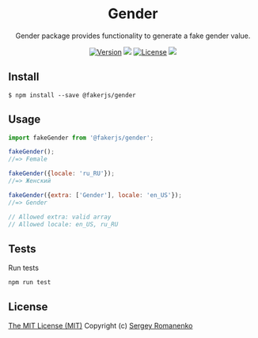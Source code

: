 <h1 align="center">Gender</h1>
<p align="center">
Gender package provides functionality to generate a fake gender value.
</p>

<p align="center">
<a href="https://github.com/faker-javascript/gender/releases"><img alt="Version" src="https://img.shields.io/github/release/faker-javascript/gender.svg?label=version&color=green"></a> <img src="https://img.shields.io/npm/dt/@fakerjs/gender"> <a href="https://github.com/faker-javascript/gender"><img src="https://img.shields.io/badge/license-MIT-blue.svg?color=green" alt="License"></a> <img src="https://github.com/faker-javascript/gender/actions/workflows/tests.yml/badge.svg">

## Install

```
$ npm install --save @fakerjs/gender
```

## Usage

```js
import fakeGender from '@fakerjs/gender';

fakeGender();
//=> Female

fakeGender({locale: 'ru_RU'});
//=> Женский

fakeGender({extra: ['Gender'], locale: 'en_US'});
//=> Gender

// Allowed extra: valid array
// Allowed locale: en_US, ru_RU
```

## Tests

Run tests

```
npm run test
```

## License
[The MIT License (MIT)](https://github.com/faker-javascript/gender/blob/master/LICENSE.txt)
Copyright (c) [Sergey Romanenko](https://github.com/Awilum)
